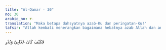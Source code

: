```yaml
---
title: "Al-Qamar - 30"
no: 30
arabic_no: ٣٠
translation: "Maka betapa dahsyatnya azab-Ku dan peringatan-Ku!"
tafsir: "Allah kembali menerangkan bagaimana hebatnya azab Allah dan ancaman-ancamannya-Nya. Mereka telah diperingatkan ancaman dan bencana, tetapi mereka tidak menghiraukannya"
---
```

فَكَيْفَ كَانَ عَذَابِيْ وَنُذُرِ 